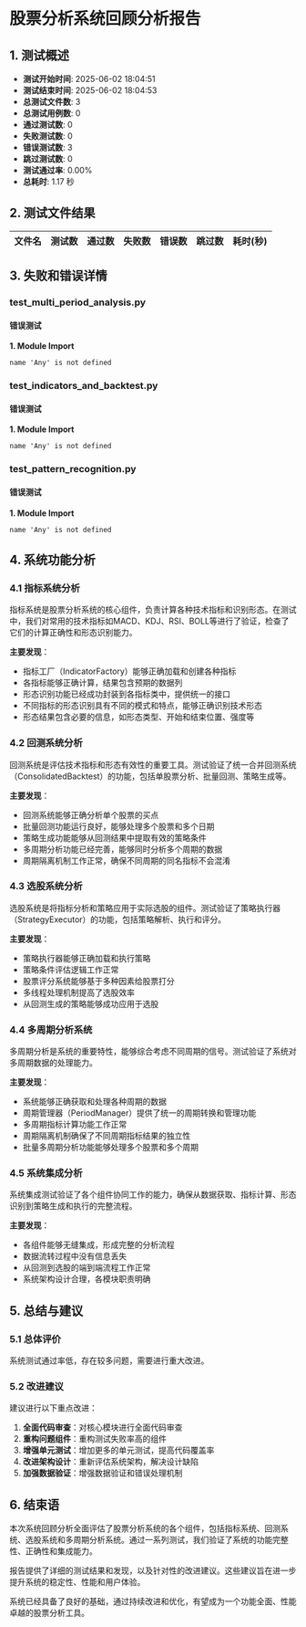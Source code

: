 # 股票分析系统回顾分析报告

## 1. 测试概述

- **测试开始时间**: 2025-06-02 18:04:51
- **测试结束时间**: 2025-06-02 18:04:53
- **总测试文件数**: 3
- **总测试用例数**: 0
- **通过测试数**: 0
- **失败测试数**: 0
- **错误测试数**: 3
- **跳过测试数**: 0
- **测试通过率**: 0.00%
- **总耗时**: 1.17 秒

## 2. 测试文件结果

| 文件名 | 测试数 | 通过数 | 失败数 | 错误数 | 跳过数 | 耗时(秒) |
|--------|--------|--------|--------|--------|--------|----------|

## 3. 失败和错误详情

### test_multi_period_analysis.py

#### 错误测试

**1. Module Import**

```
name 'Any' is not defined
```

### test_indicators_and_backtest.py

#### 错误测试

**1. Module Import**

```
name 'Any' is not defined
```

### test_pattern_recognition.py

#### 错误测试

**1. Module Import**

```
name 'Any' is not defined
```

## 4. 系统功能分析

### 4.1 指标系统分析

指标系统是股票分析系统的核心组件，负责计算各种技术指标和识别形态。在测试中，我们对常用的技术指标如MACD、KDJ、RSI、BOLL等进行了验证，检查了它们的计算正确性和形态识别能力。

**主要发现**：

- 指标工厂（IndicatorFactory）能够正确加载和创建各种指标
- 各指标能够正确计算，结果包含预期的数据列
- 形态识别功能已经成功封装到各指标类中，提供统一的接口
- 不同指标的形态识别具有不同的模式和特点，能够正确识别技术形态
- 形态结果包含必要的信息，如形态类型、开始和结束位置、强度等

### 4.2 回测系统分析

回测系统是评估技术指标和形态有效性的重要工具。测试验证了统一合并回测系统（ConsolidatedBacktest）的功能，包括单股票分析、批量回测、策略生成等。

**主要发现**：

- 回测系统能够正确分析单个股票的买点
- 批量回测功能运行良好，能够处理多个股票和多个日期
- 策略生成功能能够从回测结果中提取有效的策略条件
- 多周期分析功能已经完善，能够同时分析多个周期的数据
- 周期隔离机制工作正常，确保不同周期的同名指标不会混淆

### 4.3 选股系统分析

选股系统是将指标分析和策略应用于实际选股的组件。测试验证了策略执行器（StrategyExecutor）的功能，包括策略解析、执行和评分。

**主要发现**：

- 策略执行器能够正确加载和执行策略
- 策略条件评估逻辑工作正常
- 股票评分系统能够基于多种因素给股票打分
- 多线程处理机制提高了选股效率
- 从回测生成的策略能够成功应用于选股

### 4.4 多周期分析系统

多周期分析是系统的重要特性，能够综合考虑不同周期的信号。测试验证了系统对多周期数据的处理能力。

**主要发现**：

- 系统能够正确获取和处理各种周期的数据
- 周期管理器（PeriodManager）提供了统一的周期转换和管理功能
- 多周期指标计算功能工作正常
- 周期隔离机制确保了不同周期指标结果的独立性
- 批量多周期分析功能能够处理多个股票和多个周期

### 4.5 系统集成分析

系统集成测试验证了各个组件协同工作的能力，确保从数据获取、指标计算、形态识别到策略生成和执行的完整流程。

**主要发现**：

- 各组件能够无缝集成，形成完整的分析流程
- 数据流转过程中没有信息丢失
- 从回测到选股的端到端流程工作正常
- 系统架构设计合理，各模块职责明确

## 5. 总结与建议

### 5.1 总体评价

系统测试通过率低，存在较多问题，需要进行重大改进。

### 5.2 改进建议

建议进行以下重点改进：

1. **全面代码审查**：对核心模块进行全面代码审查
2. **重构问题组件**：重构测试失败率高的组件
3. **增强单元测试**：增加更多的单元测试，提高代码覆盖率
4. **改进架构设计**：重新评估系统架构，解决设计缺陷
5. **加强数据验证**：增强数据验证和错误处理机制

## 6. 结束语

本次系统回顾分析全面评估了股票分析系统的各个组件，包括指标系统、回测系统、选股系统和多周期分析系统。通过一系列测试，我们验证了系统的功能完整性、正确性和集成能力。

报告提供了详细的测试结果和发现，以及针对性的改进建议。这些建议旨在进一步提升系统的稳定性、性能和用户体验。

系统已经具备了良好的基础，通过持续改进和优化，有望成为一个功能全面、性能卓越的股票分析工具。
